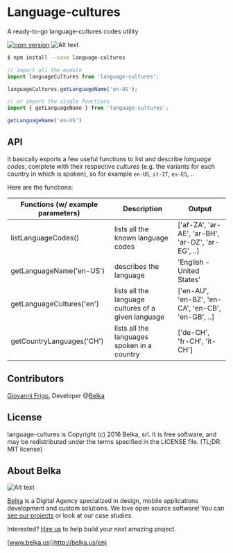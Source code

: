 # Language-cultures

A ready-to-go language-cultures codes utility

[![npm version](https://badge.fury.io/js/language-cultures.svg)](https://badge.fury.io/js/language-cultures)
![Alt text](https://img.shields.io/badge/license-MIT-green.svg?style=flat)

```bash
$ npm install --save language-cultures
```

```js
// import all the module
import languageCultures from 'language-cultures';

languageCultures.getLanguageName('en-US');

// or import the single functions
import { getLanguageName } from 'language-cultures';

getLanguageName('en-US')
```

## API

It basically exports a few useful functions to list and describe *language codes*, complete with their respective *cultures* (e.g. the variants for each country in which is spoken), so for example `en-US`, `it-IT`, `es-ES`, ..

Here are the functions:

| Functions (w/ example parameters) | Description                                         | Output                                            |
|-----------------------------------|-----------------------------------------------------|---------------------------------------------------|
| listLanguageCodes()               | lists all the known language codes                  | ['af-ZA', 'ar-AE', 'ar-BH', 'ar-DZ', 'ar-EG', ..] |
| getLanguageName('en-US')          | describes the language                              | 'English - United States'                         |
| getLanguageCultures('en')         | lists all the language cultures of a given language | ['en-AU', 'en-BZ', 'en-CA', 'en-CB', 'en-GB', ..] |
| getCountryLanguages('CH')         | lists all the languages spoken in a country         | ['de-CH', 'fr-CH', 'it-CH']                       |

## Contributors
[Giovanni Frigo](https://github.com/giovannifrigo), Developer @[Belka](https://github.com/BelkaLab)

## License
language-cultures is Copyright (c) 2016 Belka, srl. It is free software, and may be redistributed under the terms specified in the LICENSE file. (TL;DR: MIT license)

## About Belka
![Alt text](http://s2.postimg.org/rcjk3hf5x/logo_rosso.jpg)

[Belka](http://belka.us/en) is a Digital Agency specialized in design, mobile applications development and custom solutions.
We love open source software! You can [see our projects](http://belka.us/en/portfolio/) or look at our case studies.

Interested? [Hire us](http://belka.us/en/contacts/) to help build your next amazing project.

[www.belka.us](http://belka.us/en)
